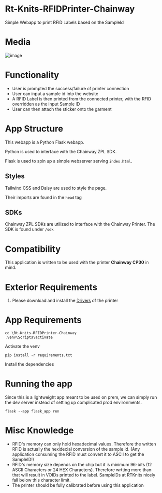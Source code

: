 # Rt-Knits-RFIDPrinter-Chainway

Simple Webapp to print RFID Labels based on the SampleId

# Media 
![image](https://github.com/Jeffersonlii/Rt-Knits-FindSample/assets/32963293/54881243-e29d-4710-9b84-e9be636d9ba3)

# Functionality

- User is prompted the success/failure of printer connection
- User can input a sample id into the website
- A RFID Label is then printed from the connected printer, with the RFID overridden as the input Sample ID
- User can then attach the sticker onto the garment

# App Structure

This webapp is a Python Flask webapp.

Python is used to interface with the Chainway ZPL SDK.

Flask is used to spin up a simple webserver serving `index.html`.

## Styles

Tailwind CSS and Daisy are used to style the page.

Their imports are found in the `head` tag

## SDKs

Chainway ZPL SDKs are utilized to interface with the Chainway Printer. The SDK is found under `/sdk`

# Compatibility

This application is written to be used with the printer **Chainway CP30** in mind.

# Exterior Requirements

1. Please download and install the [Drivers](https://www.chainway.net/Support/Info/30) of the printer

# App Requirements

```
cd \Rt-Knits-RFIDPrinter-Chainway
.venv\Scripts\activate
```

Activate the venv

```
pip install -r requirements.txt
```

Install the dependencies

# Running the app

Since this is a lightweight app meant to be used on prem, we can simply run the dev server instead of setting up complicated prod environments.

`flask --app flask_app run`

# Misc Knowledge

- RFID's memory can only hold hexadecimal values. Therefore the written RFID is actually the hexidecial conversion of the sample id. (Any application consuming the RFID must convert it to ASCII to get the SampleID!)
- RFID's memory size depends on the chip but it is minimum 96-bits (12 ASCII Characters or 24 HEX Characters). Therefore wrtting more than that will result in VOIDs printed to the label. SampleIDs at RTKnits nicely fall below this character limit.
- The printer should be fully calibrated before using this application
